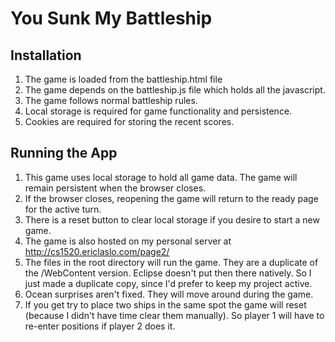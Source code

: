 # You Sunk My Battleship 


## Installation

1. The game is loaded from the battleship.html file
2. The game depends on the battleship.js file which holds all the javascript.
3. The game follows normal battleship rules.
4. Local storage is required for game functionality and persistence.
5. Cookies are required for storing the recent scores.


## Running the App

1. This game uses local storage to hold all game data. The game will remain persistent when the browser closes.
2. If the browser closes, reopening the game will return to the ready page for the active turn.
3. There is a reset button to clear local storage if you desire to start a new game.
4. The game is also hosted on my personal server at http://cs1520.ericlaslo.com/page2/
5. The files in the root directory will run the game. They are a duplicate of the /WebContent version. Eclipse doesn't put then there natively. So I just made a duplicate copy, since I'd prefer to keep my project active.
6. Ocean surprises aren't fixed. They will move around during the game.
7. If you get try to place two ships in the same spot the game will reset (because I didn't have time clear them manually). So player 1 will have to re-enter positions if player 2 does it.
